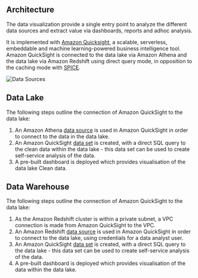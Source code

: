 ## Architecture
The data visualization provide a single entry point to analyze the different data sources and extract value via dashboards, reports and adhoc analysis.

It is implemented with [Amazon Quicksight](https://aws.amazon.com/quicksight/), a scalable, serverless, embeddable and machine learning-powered business intelligence tool.
Amazon QuickSight is connected to the data lake via Amazon Athena and the data lake via Amazon Redshift using direct query mode, in opposition to the caching mode with [SPICE](https://docs.aws.amazon.com/quicksight/latest/user/spice.html).

![Data Sources](../../resources/dataviz-architecture.png)

## Data Lake

The following steps outline the connection of Amazon QuickSight to the data lake:

1. An Amazon Athena [data source](https://docs.aws.amazon.com/quicksight/latest/user/working-with-data-sources.html) is used in Amazon QuickSight in order to connect to the data in the data lake.
2. An Amazon QuickSight [data set](https://docs.aws.amazon.com/quicksight/latest/user/working-with-data-sets.html) is created, with a direct SQL query to the clean data within the data lake - this data set can be used to create self-service analysis of the data.
3. A pre-built dashboard is deployed which provides visualisation of the data lake Clean data. 

## Data Warehouse

The following steps outline the connection of Amazon QuickSight to the data lake:

1. As the Amazon Redshift cluster is within a private subnet, a VPC connection is made from Amazon QuickSight to the VPC.
2. An Amazon Redshift [data source](https://docs.aws.amazon.com/quicksight/latest/user/working-with-data-sources.html) is used in Amazon QuickSight in order to connect to the data lake, using credentials for a data analyst user.
3. An Amazon QuickSight [data set](https://docs.aws.amazon.com/quicksight/latest/user/working-with-data-sets.html) is created, with a direct SQL query to the data lake - this data set can be used to create self-service analysis of the data.
4. A pre-built dashboard is deployed which provides visualisation of the data within the data lake. 

